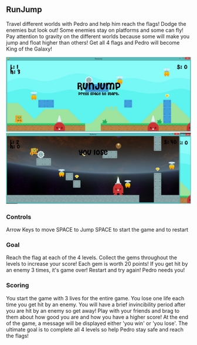 ## RunJump

Travel different worlds with Pedro and help him reach the flags!
Dodge the enemies but look out! Some enemies stay on platforms and some can fly! 
Pay attention to gravity on the different worlds because some will make you jump and float higher than others! 
Get all 4 flags and Pedro will become King of the Galaxy! 

![alt text](https://github.com/jcox0695/RunJump/blob/master/Start.jpg)
![alt text](https://github.com/jcox0695/RunJump/blob/master/Gameplaying.jpg)

### Controls

Arrow Keys to move
SPACE to Jump
SPACE to start the game and to restart


### Goal

Reach the flag at each of the 4 levels.
Collect the gems throughout the levels to increase your score! Each gem is worth 20 points!
If you get hit by an enemy 3 times, it's game over! Restart and try again! Pedro needs you!


### Scoring

You start the game with 3 lives for the entire game.
You lose one life each time you get hit by an enemy.
You will have a brief invincibility period after you are hit by an enemy so get away!
Play with your friends and brag to them about how good you are and how you have a higher score!
At the end of the game, a message will be displayed either 'you win' or 'you lose'.
The ultimate goal is to complete all 4 levels so help Pedro stay safe and reach the flags!

